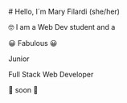 <br/>
# Hello, I´m Mary Filardi (she/her)
<br/>
<p>🤓 I am a Web Dev student and a </p>
     <p>  😀 Fabulous 😀 </p>
        <p>   Junior  </p>
 <p> Full Stack Web Developer  </p>
        <p>🚀 soon 🚀 </p>
